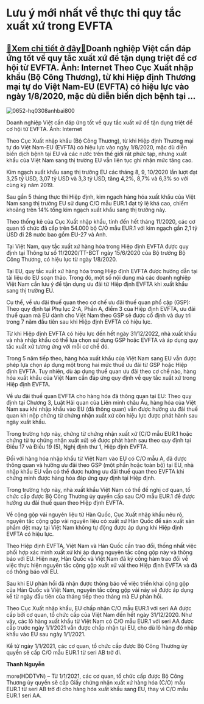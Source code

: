 Lưu ý mới nhất về thực thi quy tắc xuất xứ trong EVFTA
======================================================

[:gift:Xem chi tiết ở đây:gift:](https://hddtvn.com/luu-y-moi-nhat-ve-thuc-thi-quy-tac-xuat-xu-trong-evfta/)Doanh nghiệp Việt cần đáp ứng tốt về quy tắc xuất xứ để tận dụng triệt để cơ hội từ EVFTA. Ảnh: Internet Theo Cục Xuất nhập khẩu (Bộ Công Thương), từ khi Hiệp định Thương mại tự do Việt Nam-EU (EVFTA) có hiệu lực vào ngày 1/8/2020, mặc dù diễn biến dịch bệnh tại …
------------------------------------------------------------------------------------------------------------------------------------------------------------------------------------------------------------------------------------------------------------------------





![0652-hq0308anhbai800](https://hddtvn.com/wp-content/uploads/2021/01/0652_hq0308.anhbai800.jpg "EVFTA đến đúng thời điểm vàng cho Việt Nam")


Doanh nghiệp Việt cần đáp ứng tốt về quy tắc xuất xứ để tận dụng triệt để cơ hội từ EVFTA. Ảnh: Internet



Theo Cục Xuất nhập khẩu (Bộ Công Thương), từ khi Hiệp định Thương mại tự do Việt Nam-EU (EVFTA) có hiệu lực vào ngày 1/8/2020, mặc dù diễn biến dịch bệnh tại EU và các nước trên thế giới rất phức tạp, nhưng xuất khẩu của Việt Nam sang thị trường EU vẫn liên tục ghi nhận mức tăng cao.


Kim ngạch xuất khẩu sang thị trường EU các tháng 8, 9, 10/2020 lần lượt đạt 3,25 tỷ USD, 3,07 tỷ USD và 3,3 tỷ USD, tăng 4,2%, 8,7% và 6,3% so với cùng kỳ năm 2019.


Sau gần 5 tháng thực thi Hiệp định, kim ngạch hàng hóa xuất khẩu của Việt Nam sang thị trường EU sử dụng C/O mẫu EUR.1 đạt tỷ lệ khá cao, chiếm khoảng trên 14% tổng kim ngạch xuất khẩu sang thị trường này.


Theo thống kê của Cục Xuất nhập khẩu, tính đến hết tháng 11/2020, các cơ quan tổ chức đã cấp trên 54.000 bộ C/O mẫu EUR.1 với kim ngạch gần 2,1 tỷ USD đi 28 nước bao gồm EU-27 và Anh.


Tại Việt Nam, quy tắc xuất xứ hàng hóa trong Hiệp định EVFTA được quy định tại Thông tư số 11/2020/TT-BCT ngày 15/6/2020 của Bộ trưởng Bộ Công Thương, có hiệu lực từ ngày 1/8/2020.


Tại EU, quy tắc xuất xứ hàng hóa trong Hiệp định EVFTA được hướng dẫn tại tài liệu do EU soạn thảo. Trong đó, một số nội dung mà các doanh nghiệp Việt Nam cần lưu ý để tận dụng ưu đãi từ Hiệp định EVFTA khi xuất khẩu sang thị trường EU.


Cụ thể, về ưu đãi thuế quan theo cơ chế ưu đãi thuế quan phổ cập (GSP): Theo quy định tại Phụ lục 2-A, Phần A, điểm 3 của Hiệp định EVFTA, ưu đãi thuế quan mà EU dành cho Việt Nam theo GSP sẽ được cố định và duy trì trong 7 năm đầu tiên sau khi Hiệp định EVFTA có hiệu lực.


Từ khi Hiệp định EVFTA có hiệu lực đến hết ngày 31/12/2022, nhà xuất khẩu và nhà nhập khẩu có thể lựa chọn sử dụng GSP hoặc EVFTA và áp dụng quy tắc xuất xứ tương ứng với mỗi cơ chế đó.


Trong 5 năm tiếp theo, hàng hóa xuất khẩu của Việt Nam sang EU vẫn được phép lựa chọn áp dụng một trong hai mức thuế ưu đãi từ GSP hoặc Hiệp định EVFTA. Tuy nhiên, dù áp dụng thuế quan ưu đãi theo cơ chế nào, hàng hóa xuất khẩu của Việt Nam cần đáp ứng quy định về quy tắc xuất xứ trong Hiệp định EVFTA.


Về ưu đãi thuế quan EVFTA cho hàng hóa đã thông quan tại EU: Theo quy định tại Chương 3, Luật Hải quan của Liên minh châu Âu, hàng hóa của Việt Nam sau khi nhập khẩu vào EU (đã thông quan) vẫn được hưởng ưu đãi thuế quan khi nộp chứng từ chứng nhận xuất xứ còn hiệu lực được phát hành sau ngày xuất khẩu.


Trong trường hợp này, chứng từ chứng nhận xuất xứ (C/O mẫu EUR.1 hoặc chứng từ tự chứng nhận xuất xứ) sẽ được phát hành sau theo quy định tại Điều 17 và Điều 19 (5), Nghị định thư 1, Hiệp định EVFTA.


Đối với hàng hóa nhập khẩu từ Việt Nam vào EU có C/O mẫu A, đã được thông quan và hưởng ưu đãi theo GSP (một phần hoặc toàn bộ) tại EU, nhà nhập khẩu EU vẫn có thể được hưởng ưu đãi thuế quan theo EVFTA khi chứng minh được hàng hóa đáp ứng quy định tại Hiệp định.


Trong trường hợp này, nhà xuất khẩu Việt Nam có thể đề nghị cơ quan, tổ chức cấp được Bộ Công Thương ủy quyền cấp sau C/O mẫu EUR.1 để được hưởng ưu đãi thuế quan theo Hiệp định EVFTA.


Về cộng gộp vải nguyên liệu từ Hàn Quốc, Cục Xuất nhập khẩu nêu rõ, nguyên tắc cộng gộp vải nguyên liệu có xuất xứ Hàn Quốc để sản xuất sản phẩm dệt may tại Việt Nam không tự động được áp dụng khi Hiệp định EVFTA có hiệu lực.


Theo Hiệp định EVFTA, Việt Nam và Hàn Quốc cần trao đổi, thống nhất việc phối hợp xác minh xuất xứ khi áp dụng nguyên tắc cộng gộp này và thông báo với EU. Hiện nay, Hàn Quốc và Việt Nam đã ký công hàm trao đổi về việc thực hiện nguyên tắc cộng gộp xuất xứ vải theo Hiệp định EVFTA và đã có thông báo với EU.


Sau khi EU phản hồi đã nhận được thông báo về việc triển khai cộng gộp của Hàn Quốc và Việt Nam, nguyên tắc cộng gộp vải này sẽ được áp dụng kể từ ngày đầu tiên của tháng tiếp theo tháng mà EU phản hồi.


Theo Cục Xuất nhập khẩu, EU chấp nhận C/O mẫu EUR.1 với seri AA được cấp bởi cơ quan, tổ chức cấp của Việt Nam đến hết ngày 31/12/2020. Như vậy, các lô hàng xuất khẩu từ Việt Nam có C/O mẫu EUR.1 với seri AA được cấp trước ngày 1/1/2021 vẫn được chấp nhận tại EU, cho dù lô hàng đó nhập khẩu vào EU sau ngày 1/1/2021.


Kể từ ngày 1/1/2021, các cơ quan, tổ chức cấp được Bộ Công Thương ủy quyền sẽ cấp C/O mẫu EUR.1 từ seri AB trở đi.




**Thanh Nguyễn**



more(HDDTVN) – Từ 1/1/2021, các cơ quan, tổ chức cấp được Bộ Công Thương ủy quyền sẽ cấp Giấy chứng nhận xuất xứ hàng hóa (C/O) mẫu EUR.1 từ seri AB trở đi cho hàng hóa xuất khẩu sang EU, thay vì C/O mẫu EUR.1 seri AA.

